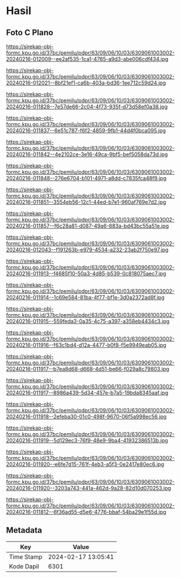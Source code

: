 # Hasil

## Foto C Plano

https://sirekap-obj-formc.kpu.go.id/37bc/pemilu/pdpr/63/09/06/10/03/6309061003002-20240216-012009--ee2af535-1ca1-4765-a9d3-abe006cdf434.jpg

https://sirekap-obj-formc.kpu.go.id/37bc/pemilu/pdpr/63/09/06/10/03/6309061003002-20240216-012021--8bf21ef1-ca6b-403a-bd36-1ee712c59d24.jpg

https://sirekap-obj-formc.kpu.go.id/37bc/pemilu/pdpr/63/09/06/10/03/6309061003002-20240216-011828--7e57de66-2c04-4f73-935f-d73d58ef0a38.jpg

https://sirekap-obj-formc.kpu.go.id/37bc/pemilu/pdpr/63/09/06/10/03/6309061003002-20240216-011837--6e51c787-f6f2-4859-9fb1-44d4f0bca095.jpg

https://sirekap-obj-formc.kpu.go.id/37bc/pemilu/pdpr/63/09/06/10/03/6309061003002-20240216-011842--4e2102ce-3e16-49ca-9bf5-bef5058da73d.jpg

https://sirekap-obj-formc.kpu.go.id/37bc/pemilu/pdpr/63/09/06/10/03/6309061003002-20240216-011848--276e6704-b101-4971-a8dd-c7835fca48f9.jpg

https://sirekap-obj-formc.kpu.go.id/37bc/pemilu/pdpr/63/09/06/10/03/6309061003002-20240216-011851--3554eb56-12c1-44ed-b7e1-960af769e7d2.jpg

https://sirekap-obj-formc.kpu.go.id/37bc/pemilu/pdpr/63/09/06/10/03/6309061003002-20240216-011857--f6c28a81-d087-49a6-883a-bd43bc55a51e.jpg

https://sirekap-obj-formc.kpu.go.id/37bc/pemilu/pdpr/63/09/06/10/03/6309061003002-20240216-012043--f191263b-e979-4534-a232-23ab2f750e97.jpg

https://sirekap-obj-formc.kpu.go.id/37bc/pemilu/pdpr/63/09/06/10/03/6309061003002-20240216-011913--f4685f10-50a3-4d85-b539-0c818075aec7.jpg

https://sirekap-obj-formc.kpu.go.id/37bc/pemilu/pdpr/63/09/06/10/03/6309061003002-20240216-011914--1c69e584-81ba-4f77-bf1e-3d0a2372ad8f.jpg

https://sirekap-obj-formc.kpu.go.id/37bc/pemilu/pdpr/63/09/06/10/03/6309061003002-20240216-011915--559feda3-0a35-4c75-a397-a358eb4434c3.jpg

https://sirekap-obj-formc.kpu.go.id/37bc/pemilu/pdpr/63/09/06/10/03/6309061003002-20240216-011916--f63c1bd4-d12a-4477-b0f8-f5e9949eab05.jpg

https://sirekap-obj-formc.kpu.go.id/37bc/pemilu/pdpr/63/09/06/10/03/6309061003002-20240216-011917--b7ea8d68-d668-4d51-be66-f029a8c79803.jpg

https://sirekap-obj-formc.kpu.go.id/37bc/pemilu/pdpr/63/09/06/10/03/6309061003002-20240216-011917--8986a439-5d34-457e-b7a5-19bda8345aaf.jpg

https://sirekap-obj-formc.kpu.go.id/37bc/pemilu/pdpr/63/09/06/10/03/6309061003002-20240216-011918--2efeba30-01c0-498f-9670-06f5a998ec56.jpg

https://sirekap-obj-formc.kpu.go.id/37bc/pemilu/pdpr/63/09/06/10/03/6309061003002-20240216-011919--5d129ec3-76f9-48e9-9ba4-41932386513b.jpg

https://sirekap-obj-formc.kpu.go.id/37bc/pemilu/pdpr/63/09/06/10/03/6309061003002-20240216-011920--e6fe7d15-761f-4eb3-a5f3-0e2417e80ec6.jpg

https://sirekap-obj-formc.kpu.go.id/37bc/pemilu/pdpr/63/09/06/10/03/6309061003002-20240216-011920--3203a743-441a-462d-9a28-82d10d070253.jpg

https://sirekap-obj-formc.kpu.go.id/37bc/pemilu/pdpr/63/09/06/10/03/6309061003002-20240216-011812--6f36ad55-d5e6-4776-bbaf-54ba29e1f55d.jpg


## Metadata

| Key        | Value               |
| ---------- | ------------------- |
| Time Stamp | 2024-02-17 13:05:41 |
| Kode Dapil | 6301                |



